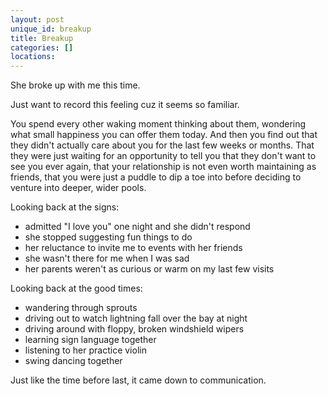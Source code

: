 ```yaml
---
layout: post
unique_id: breakup
title: Breakup
categories: []
locations: 
---
```


She broke up with me this time.

Just want to record this feeling cuz it seems so familiar.

You spend every other waking moment thinking about them, wondering what small happiness you can offer them today.  And then you find out that they didn't actually care about you for the last few weeks or months.  That they were just waiting for an opportunity to tell you that they don't want to see you ever again, that your relationship is not even worth maintaining as friends, that you were just a puddle to dip a toe into before deciding to venture into deeper, wider pools.

Looking back at the signs:
* admitted "I love you" one night and she didn't respond
* she stopped suggesting fun things to do
* her reluctance to invite me to events with her friends
* she wasn't there for me when I was sad
* her parents weren't as curious or warm on my last few visits

Looking back at the good times:
* wandering through sprouts
* driving out to watch lightning fall over the bay at night
* driving around with floppy, broken windshield wipers
* learning sign language together
* listening to her practice violin
* swing dancing together

Just like the time before last, it came down to communication.
